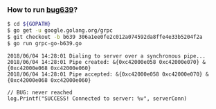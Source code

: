### How to run [bug639](https://github.com/grpc/grpc-go/issues/639)?

```bash
$ cd ${GOPATH}
$ go get -u google.golang.org/grpc  
$ git checkout -b b639 306a1ee0fe2c012a074592da8ffe4e33b5204f2a
$ go run grpc-go-b639.go
```

```
2018/06/04 14:28:01 Dialing to server over a synchronous pipe...
2018/06/04 14:28:01 Pipe created: &{0xc42000e058 0xc42000e070} &{0xc42000e068 0xc42000e060}
2018/06/04 14:28:01 Pipe accepted: &{0xc42000e058 0xc42000e070} &{0xc42000e068 0xc42000e060}

// BUG: never reached
log.Printf("SUCCESS! Connected to server: %v", serverConn)

```
